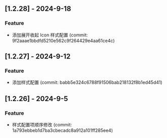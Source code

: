 ## [1.2.28] - 2024-9-18

### Feature

- 添加展开收起 Icon 样式配置 (commit: 9f2aaae1bbdfd5210e562c9f264429e4aa61ce4c)

## [1.2.27] - 2024-9-12

### Feature

- 添加样式配置 (commit: babb5e324c6788f91506bab218132f8b1ed45d41)

## [1.2.26] - 2024-9-5

### Feature

- 样式配置项顺序修改 (commit: 1a793ebbeb1d7ba3cbecadc8a912a101ff285ee4)
